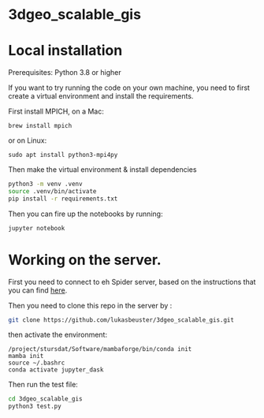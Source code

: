 # 3dgeo_scalable_gis


# Local installation

Prerequisites: Python 3.8  or higher

If you want to try running the code on your own machine, you need to first create a virtual environment and install the requirements. 

First install MPICH, on a Mac:

```
brew install mpich 
```
or on Linux:
```
sudo apt install python3-mpi4py
```


Then make the virtual environment & install dependencies

```bash
python3 -m venv .venv
source .venv/bin/activate
pip install -r requirements.txt
```
Then you can fire up the notebooks by running:

```bash
jupyter notebook
```

# Working on the server. 

First you need to connect to eh Spider server, based on the instructions that you can find [here]().

Then you need to clone this repo in the server by :

```bash
git clone https://github.com/lukasbeuster/3dgeo_scalable_gis.git
```

then activate the environment:

```
/project/stursdat/Software/mambaforge/bin/conda init
mamba init
source ~/.bashrc
conda activate jupyter_dask
```

Then run the test file:

```bash
cd 3dgeo_scalable_gis
python3 test.py
```
 
